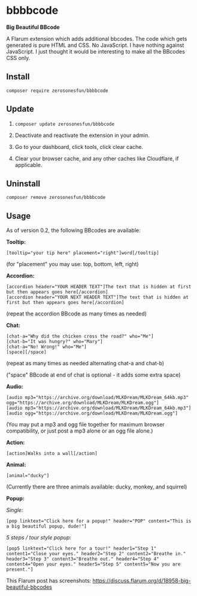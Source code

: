 # bbbbcode
**Big Beautiful BBcode**

A Flarum extension which adds additional bbcodes. The code which gets generated is pure HTML and CSS. No JavaScript. I have nothing against JavaScript. I just thought it would be interesting to make all the BBcodes CSS only.

## Install

`composer require zerosonesfun/bbbbcode`

## Update

1) `composer update zerosonesfun/bbbbcode`

2) Deactivate and reactivate the extension in your admin.

3) Go to your dashboard, click tools, click clear cache.

4) Clear your browser cache, and any other caches like Cloudflare, if applicable.

## Uninstall

`composer remove zerosonesfun/bbbbcode`

## Usage

As of version 0.2, the following BBcodes are available:

**Tooltip:** 

`[tooltip="your tip here" placement="right"]word[/tooltip]`

(for "placement" you may use: top, bottom, left, right)

**Accordion:**
~~~
[accordion header="YOUR HEADER TEXT"]The text that is hidden at first but then appears goes here[/accordion]
[accordion header="YOUR NEXT HEADER TEXT"]The text that is hidden at first but then appears goes here[/accordion]
~~~
(repeat the accordion BBcode as many times as needed)

**Chat:**
~~~
[chat-a="Why did the chicken cross the road?" who="Me"]
[chat-b="It was hungry?" who="Mary"]
[chat-a="No! Wrong!" who="Me"]
[space][/space]
~~~
(repeat as many times as needed alternating chat-a and chat-b)

("space" BBcode at end of chat is optional - it adds some extra space)

**Audio:**
~~~
[audio mp3="https://archive.org/download/MLKDream/MLKDream_64kb.mp3" ogg="https://archive.org/download/MLKDream/MLKDream.ogg"]
[audio mp3="https://archive.org/download/MLKDream/MLKDream_64kb.mp3"]
[audio ogg="https://archive.org/download/MLKDream/MLKDream.ogg"]
~~~
(You may put a mp3 and ogg file together for maximum browser compatibility, or just post a mp3 alone or an ogg file alone.)

**Action:** 

`[action]Walks into a wall[/action]`

**Animal:** 

`[animal="ducky"]`

(Currently there are three animals available: ducky, monkey, and squirrel)

**Popup:** 

*Single:*

`[pop linktext="Click here for a popup!" header="POP" content="This is a big beautiful popup, dude!"]`

*5 steps / tour style popup:*
~~~
[pop5 linktext="Click here for a tour!" header1="Step 1" content1="Close your eyes." header2="Step 2" content2="Breathe in." header3="Step 3" content3="Breathe out." header4="Step 4" content4="Open your eyes." header5="Step 5" content5="Now you are present."]
~~~
This Flarum post has screenshots: https://discuss.flarum.org/d/18958-big-beautiful-bbcodes
